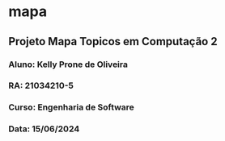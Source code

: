 # mapa

## Projeto Mapa Topicos em Computação 2

### Aluno: Kelly Prone de Oliveira
### RA: 21034210-5
### Curso: Engenharia de Software
### Data: 15/06/2024
 
 
